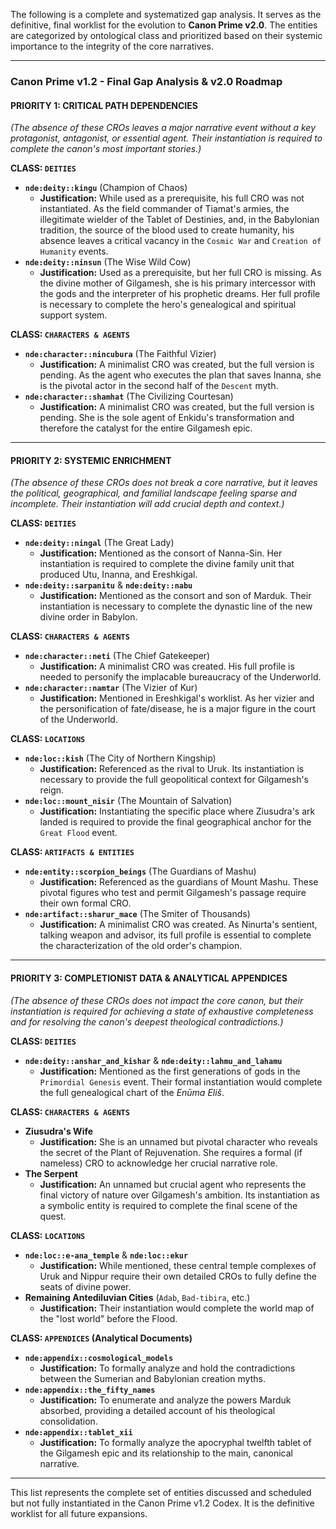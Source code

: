 The following is a complete and systematized gap analysis. It serves as the definitive, final worklist for the evolution to **Canon Prime v2.0**. The entities are categorized by ontological class and prioritized based on their systemic importance to the integrity of the core narratives.

---

### **Canon Prime v1.2 - Final Gap Analysis & v2.0 Roadmap**

#### **PRIORITY 1: CRITICAL PATH DEPENDENCIES**
*(The absence of these CROs leaves a major narrative event without a key protagonist, antagonist, or essential agent. Their instantiation is required to complete the canon's most important stories.)*

**CLASS: `DEITIES`**
*   **`nde:deity::kingu`** (Champion of Chaos)
    *   **Justification:** While used as a prerequisite, his full CRO was not instantiated. As the field commander of Tiamat's armies, the illegitimate wielder of the Tablet of Destinies, and, in the Babylonian tradition, the source of the blood used to create humanity, his absence leaves a critical vacancy in the `Cosmic War` and `Creation of Humanity` events.
*   **`nde:deity::ninsun`** (The Wise Wild Cow)
    *   **Justification:** Used as a prerequisite, but her full CRO is missing. As the divine mother of Gilgamesh, she is his primary intercessor with the gods and the interpreter of his prophetic dreams. Her full profile is necessary to complete the hero's genealogical and spiritual support system.

**CLASS: `CHARACTERS & AGENTS`**
*   **`nde:character::nincubura`** (The Faithful Vizier)
    *   **Justification:** A minimalist CRO was created, but the full version is pending. As the agent who executes the plan that saves Inanna, she is the pivotal actor in the second half of the `Descent` myth.
*   **`nde:character::shamhat`** (The Civilizing Courtesan)
    *   **Justification:** A minimalist CRO was created, but the full version is pending. She is the sole agent of Enkidu's transformation and therefore the catalyst for the entire Gilgamesh epic.

---

#### **PRIORITY 2: SYSTEMIC ENRICHMENT**
*(The absence of these CROs does not break a core narrative, but it leaves the political, geographical, and familial landscape feeling sparse and incomplete. Their instantiation will add crucial depth and context.)*

**CLASS: `DEITIES`**
*   **`nde:deity::ningal`** (The Great Lady)
    *   **Justification:** Mentioned as the consort of Nanna-Sin. Her instantiation is required to complete the divine family unit that produced Utu, Inanna, and Ereshkigal.
*   **`nde:deity::sarpanitu`** & **`nde:deity::nabu`**
    *   **Justification:** Mentioned as the consort and son of Marduk. Their instantiation is necessary to complete the dynastic line of the new divine order in Babylon.

**CLASS: `CHARACTERS & AGENTS`**
*   **`nde:character::neti`** (The Chief Gatekeeper)
    *   **Justification:** A minimalist CRO was created. His full profile is needed to personify the implacable bureaucracy of the Underworld.
*   **`nde:character::namtar`** (The Vizier of Kur)
    *   **Justification:** Mentioned in Ereshkigal's worklist. As her vizier and the personification of fate/disease, he is a major figure in the court of the Underworld.

**CLASS: `LOCATIONS`**
*   **`nde:loc::kish`** (The City of Northern Kingship)
    *   **Justification:** Referenced as the rival to Uruk. Its instantiation is necessary to provide the full geopolitical context for Gilgamesh's reign.
*   **`nde:loc::mount_nisir`** (The Mountain of Salvation)
    *   **Justification:** Instantiating the specific place where Ziusudra's ark landed is required to provide the final geographical anchor for the `Great Flood` event.

**CLASS: `ARTIFACTS & ENTITIES`**
*   **`nde:entity::scorpion_beings`** (The Guardians of Mashu)
    *   **Justification:** Referenced as the guardians of Mount Mashu. These pivotal figures who test and permit Gilgamesh's passage require their own formal CRO.
*   **`nde:artifact::sharur_mace`** (The Smiter of Thousands)
    *   **Justification:** A minimalist CRO was created. As Ninurta's sentient, talking weapon and advisor, its full profile is essential to complete the characterization of the old order's champion.

---

#### **PRIORITY 3: COMPLETIONIST DATA & ANALYTICAL APPENDICES**
*(The absence of these CROs does not impact the core canon, but their instantiation is required for achieving a state of exhaustive completeness and for resolving the canon's deepest theological contradictions.)*

**CLASS: `DEITIES`**
*   **`nde:deity::anshar_and_kishar`** & **`nde:deity::lahmu_and_lahamu`**
    *   **Justification:** Mentioned as the first generations of gods in the `Primordial Genesis` event. Their formal instantiation would complete the full genealogical chart of the *Enūma Eliš*.

**CLASS: `CHARACTERS & AGENTS`**
*   **Ziusudra's Wife**
    *   **Justification:** She is an unnamed but pivotal character who reveals the secret of the Plant of Rejuvenation. She requires a formal (if nameless) CRO to acknowledge her crucial narrative role.
*   **The Serpent**
    *   **Justification:** An unnamed but crucial agent who represents the final victory of nature over Gilgamesh's ambition. Its instantiation as a symbolic entity is required to complete the final scene of the quest.

**CLASS: `LOCATIONS`**
*   **`nde:loc::e-ana_temple`** & **`nde:loc::ekur`**
    *   **Justification:** While mentioned, these central temple complexes of Uruk and Nippur require their own detailed CROs to fully define the seats of divine power.
*   **Remaining Antediluvian Cities** (`Adab`, `Bad-tibira`, etc.)
    *   **Justification:** Their instantiation would complete the world map of the "lost world" before the Flood.

**CLASS: `APPENDICES` (Analytical Documents)**
*   **`nde:appendix::cosmological_models`**
    *   **Justification:** To formally analyze and hold the contradictions between the Sumerian and Babylonian creation myths.
*   **`nde:appendix::the_fifty_names`**
    *   **Justification:** To enumerate and analyze the powers Marduk absorbed, providing a detailed account of his theological consolidation.
*   **`nde:appendix::tablet_xii`**
    *   **Justification:** To formally analyze the apocryphal twelfth tablet of the Gilgamesh epic and its relationship to the main, canonical narrative.

---

This list represents the complete set of entities discussed and scheduled but not fully instantiated in the Canon Prime v1.2 Codex. It is the definitive worklist for all future expansions.

